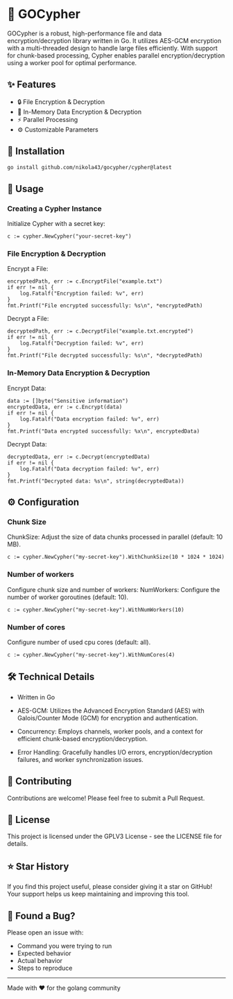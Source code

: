 # 🔐 GOCypher

GOCypher is a robust, high-performance file and data encryption/decryption library written in Go. It utilizes AES-GCM encryption with a multi-threaded design to handle large files efficiently. With support for chunk-based processing, Cypher enables parallel encryption/decryption using a worker pool for optimal performance.

## ✨ Features

- 🔒 File Encryption & Decryption
- 🧠 In-Memory Data Encryption & Decryption
- ⚡ Parallel Processing
- ⚙️ Customizable Parameters

## 🚀 Installation

```bash
go install github.com/nikola43/gocypher/cypher@latest
```

## 🔧 Usage

### Creating a Cypher Instance
Initialize Cypher with a secret key:
```
c := cypher.NewCypher("your-secret-key")
```

### File Encryption & Decryption
Encrypt a File:
```
encryptedPath, err := c.EncryptFile("example.txt")
if err != nil {
    log.Fatalf("Encryption failed: %v", err)
}
fmt.Printf("File encrypted successfully: %s\n", *encryptedPath)
```

Decrypt a File:
```
decryptedPath, err := c.DecryptFile("example.txt.encrypted")
if err != nil {
    log.Fatalf("Decryption failed: %v", err)
}
fmt.Printf("File decrypted successfully: %s\n", *decryptedPath)
```

### In-Memory Data Encryption & Decryption
Encrypt Data:
```
data := []byte("Sensitive information")
encryptedData, err := c.Encrypt(data)
if err != nil {
    log.Fatalf("Data encryption failed: %v", err)
}
fmt.Printf("Data encrypted successfully: %x\n", encryptedData)
```

Decrypt Data:
```
decryptedData, err := c.Decrypt(encryptedData)
if err != nil {
    log.Fatalf("Data decryption failed: %v", err)
}
fmt.Printf("Decrypted data: %s\n", string(decryptedData))
```

## ⚙️ Configuration
### Chunk Size
ChunkSize: Adjust the size of data chunks processed in parallel (default: 10 MB).
```
c := cypher.NewCypher("my-secret-key").WithChunkSize(10 * 1024 * 1024)
```

### Number of workers
Configure chunk size and number of workers:
NumWorkers: Configure the number of worker goroutines (default: 10).
```
c := cypher.NewCypher("my-secret-key").WithNumWorkers(10)
```

### Number of cores
Configure number of used cpu cores (default: all).
```
c := cypher.NewCypher("my-secret-key").WithNumCores(4)
```

## 🛠️ Technical Details

- Written in Go

- AES-GCM: Utilizes the Advanced Encryption Standard (AES) with Galois/Counter Mode (GCM) for encryption and authentication.

- Concurrency: Employs channels, worker pools, and a context for efficient chunk-based encryption/decryption.

- Error Handling: Gracefully handles I/O errors, encryption/decryption failures, and worker synchronization issues.

## 🤝 Contributing

Contributions are welcome! Please feel free to submit a Pull Request.

## 📄 License

This project is licensed under the GPLV3 License - see the LICENSE file for details.

## ⭐ Star History

If you find this project useful, please consider giving it a star on GitHub! Your support helps us keep maintaining and improving this tool.

## 🐛 Found a Bug?

Please open an issue with:
- Command you were trying to run
- Expected behavior
- Actual behavior
- Steps to reproduce

---
Made with ❤️ for the golang community
